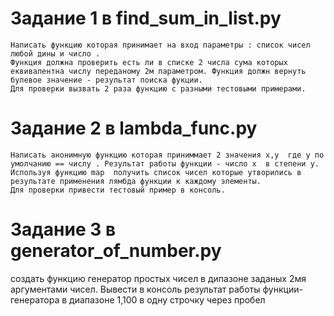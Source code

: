 # Задание 1 в find_sum_in_list.py
    
    Написать функцию которая принимает на вход параметры : список чисел любой дины и число .
    Функция должна проверить есть ли в списке 2 числа сума которых еквивалентна числу переданому 2м параметром. Функция должн вернуть булевое значение - результат поиска фукции.
    Для проверки вызвать 2 раза функцию с разными тестовыми примерами.

# Задание 2 в lambda_func.py
    Написать анонимную функцию которая приниммает 2 значения x,y  где y по умолчанию == числу . Результат работы функции - число x  в степени y.
    Используя функцию map  получить список чисел которые утворились в результате применения лямбда функции к каждому элементы.
    Для проверки привести тестовый пример в консоль.

# Задание 3 в generator_of_number.py
   создать функцию генератор простых чисел в дипазоне заданых 2мя аргументами чисел.
   Вывести в консоль результат работы функции-генератора  в диапазоне 1,100 в одну строчку через пробел 